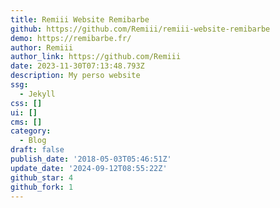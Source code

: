 ```yaml
---
title: Remiii Website Remibarbe
github: https://github.com/Remiii/remiii-website-remibarbe
demo: https://remibarbe.fr/
author: Remiii
author_link: https://github.com/Remiii
date: 2023-11-30T07:13:48.793Z
description: My perso website
ssg:
  - Jekyll
css: []
ui: []
cms: []
category:
  - Blog
draft: false
publish_date: '2018-05-03T05:46:51Z'
update_date: '2024-09-12T08:55:22Z'
github_star: 4
github_fork: 1
---
```


